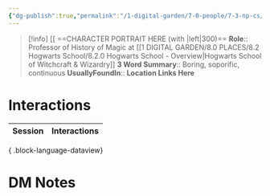 ```yaml
---
{"dg-publish":true,"permalink":"/1-digital-garden/7-0-people/7-3-np-cs/cuthbert-binns-ghost/","tags":["#person","hogwarts","professor","hogwarts-faculty","ghost"]}
---
```


>[!info] 
>[[ ==CHARACTER PORTRAIT HERE (with |left|300)==
>**Role**:: Professor of History of Magic at [[1 DIGITAL GARDEN/8.0 PLACES/8.2 Hogwarts School/8.2.0 Hogwarts School - Overview\|Hogwarts School of Witchcraft & Wizardry]]
>**3 Word Summary**:: Boring, soporific, continuous
>**UsuallyFoundIn**:: **Location Links Here**

# Interactions

| Session | Interactions |
| ------- | ------------ |

{ .block-language-dataview}


# DM Notes
